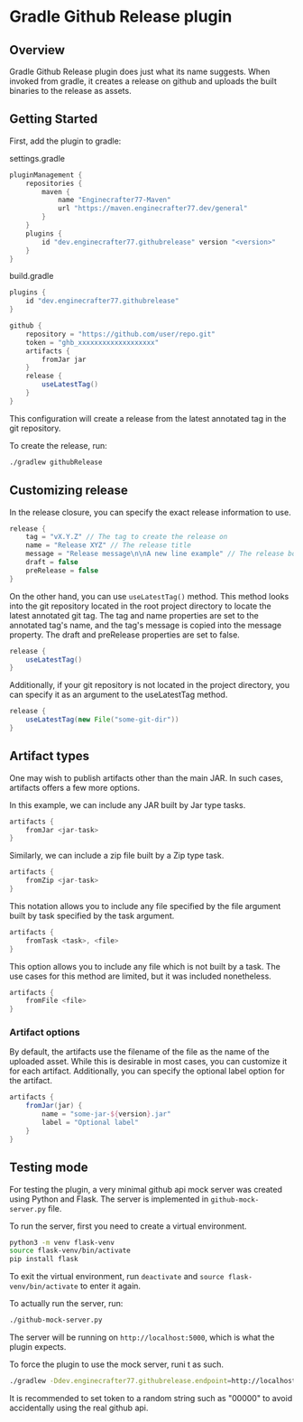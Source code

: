 # Gradle Github Release plugin

## Overview
Gradle Github Release plugin does just what its
name suggests. When invoked from gradle, it creates
a release on github and uploads the built binaries
to the release as assets.

## Getting Started

First, add the plugin to gradle:

settings.gradle
```groovy
pluginManagement {
	repositories {
		maven {
			name "Enginecrafter77-Maven"
			url "https://maven.enginecrafter77.dev/general"
		}
	}
	plugins {
		id "dev.enginecrafter77.githubrelease" version "<version>"
	}
}
```

build.gradle
```groovy
plugins {
	id "dev.enginecrafter77.githubrelease"
}

github {
	repository = "https://github.com/user/repo.git"
	token = "ghb_xxxxxxxxxxxxxxxxxxx"
	artifacts {
		fromJar jar
	}
	release {
		useLatestTag()
	}
}
```

This configuration will create a release from
the latest annotated tag in the git repository.

To create the release, run:
```bash
./gradlew githubRelease
```

## Customizing release
In the release closure, you can specify the exact
release information to use.

```groovy
release {
	tag = "vX.Y.Z" // The tag to create the release on
	name = "Release XYZ" // The release title
	message = "Release message\n\nA new line example" // The release body
	draft = false
	preRelease = false
}
```

On the other hand, you can use `useLatestTag()` method.
This method looks into the git repository located in the root project directory
to locate the latest annotated git tag. The tag and name
properties are set to the annotated tag's name, and the
tag's message is copied into the message property.
The draft and preRelease properties are set to false.
```groovy
release {
	useLatestTag()
}
```

Additionally, if your git repository is not located
in the project directory, you can specify it as an
argument to the useLatestTag method.
```groovy
release {
	useLatestTag(new File("some-git-dir"))
}
```

## Artifact types
One may wish to publish artifacts other than the main JAR.
In such cases, artifacts offers a few more options.

In this example, we can include any JAR built by Jar type tasks.
```groovy
artifacts {
	fromJar <jar-task>
}
```

Similarly, we can include a zip file built by a Zip type task.
```groovy
artifacts {
	fromZip <jar-task>
}
```

This notation allows you to include any file specified
by the file argument built by task specified by the task argument.
```groovy
artifacts {
	fromTask <task>, <file>
}
```

This option allows you to include any file which is not built by a task.
The use cases for this method are limited, but it was included nonetheless.
```groovy
artifacts {
	fromFile <file>
}
```

### Artifact options
By default, the artifacts use the filename of
the file as the name of the uploaded asset. While
this is desirable in most cases, you can customize
it for each artifact. Additionally, you can specify
the optional label option for the artifact.

```groovy
artifacts {
	fromJar(jar) {
		name = "some-jar-${version}.jar"
		label = "Optional label"
	}
}
```

## Testing mode
For testing the plugin, a very minimal github api mock
server was created using Python and Flask. The server
is implemented in `github-mock-server.py` file.

To run the server, first you need to create a virtual environment.
```bash
python3 -m venv flask-venv
source flask-venv/bin/activate
pip install flask
```

To exit the virtual environment, run `deactivate` and `source flask-venv/bin/activate` to enter it again.

To actually run the server, run:
```bash
./github-mock-server.py
```

The server will be running on `http://localhost:5000`, which is what the plugin expects.

To force the plugin to use the mock server, runi t as such.
```bash
./gradlew -Ddev.enginecrafter77.githubrelease.endpoint=http://localhost:5000 githubRelease
```

It is recommended to set token to a random string
such as "00000" to avoid accidentally using the real github api.
